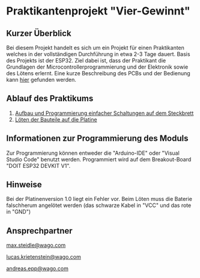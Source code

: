 # Praktikantenprojekt "Vier-Gewinnt"

## Kurzer Überblick

Bei diesem Projekt handelt es sich um ein Projekt für einen Praktikanten welches in der vollständigen Durchführung in etwa 2-3 Tage dauert. Basis des Projekts ist der ESP32. Ziel dabei ist, dass der Praktikant die Grundlagen der Microcontrollerprogrammierung und der Elektronik sowie des Lötens erlernt. Eine kurze Beschreibung des PCBs und der Bedienung kann [hier](https://svgithub01001.wago.local/education/praktikum-4Gewinnt/blob/main/doc/Platinenbeschreibung-VierGewinnt.docx) gefunden werden.

## Ablauf des Praktikums

1. [Aufbau und Programmierung einfacher Schaltungen auf dem Steckbrett](doc/Aufgabenstellung.pdf)
3. [Löten der Bauteile auf die Platine](https://svgithub01001.wago.local/education/praktikum-4Gewinnt/blob/main/doc/LoetAnleitung.docx)

## Informationen zur Programmierung des Moduls

Zur Programmierung können entweder die "Arduino-IDE" oder "Visual Studio Code" benutzt werden. Programmiert wird auf dem Breakout-Board "DOIT ESP32 DEVKIT V1".

## Hinweise

Bei der Platinenversion 1.0 liegt ein Fehler vor. Beim Löten muss die Baterie falschherum angelötet werden (das schwarze Kabel in "VCC" und das rote in "GND")

## Ansprechpartner

<max.steidle@wago.com>

<lucas.krietenstein@wago.com>

<andreas.epp@wago.com>
